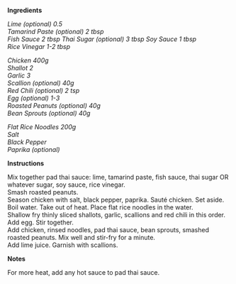 **Ingredients**

*Lime (optional) 0.5*  
*Tamarind Paste (optional) 2 tbsp*  
*Fish Sauce 2 tbsp* 
*Thai Sugar (optional) 3 tbsp* 
*Soy Sauce 1 tbsp*  
*Rice Vinegar 1-2 tbsp*  

*Chicken 400g*  
*Shallot 2*  
*Garlic 3*  
*Scallion (optional) 40g*  
*Red Chili (optional) 2 tsp*  
*Egg (optional) 1-3*  
*Roasted Peanuts (optional) 40g*  
*Bean Sprouts (optional) 40g*  

*Flat Rice Noodles 200g*  
*Salt*  
*Black Pepper*  
*Paprika (optional)*  

**Instructions**

Mix together pad thai sauce: lime, tamarind paste, fish sauce, thai sugar OR whatever sugar, soy sauce, rice vinegar.  
Smash roasted peanuts.  
Season chicken with salt, black pepper, paprika. Sauté chicken. Set aside.  
Boil water. Take out of heat. Place flat rice noodles in the water.  
Shallow fry thinly sliced shallots, garlic, scallions and red chili in this order. Add egg. Stir together.  
Add chicken, rinsed noodles, pad thai sauce, bean sprouts, smashed roasted peanuts. Mix well and stir-fry for a minute.  
Add lime juice. Garnish with scallions.  

**Notes**

For more heat, add any hot sauce to pad thai sauce.  

